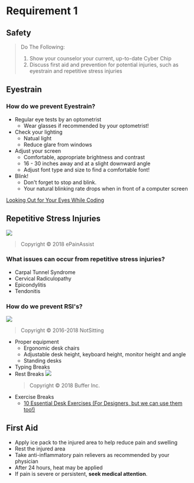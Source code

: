 # Requirement 1
## Safety

> Do The Following:
> 1. Show your counselor your current, up-to-date Cyber Chip
> 2. Discuss first aid and prevention for potential injuries, such as eyestrain and repetitive stress injuries

## Eyestrain

### How do we prevent Eyestrain?
- Regular eye tests by an optometrist
    - Wear glasses if recommended by your optometrist!
- Check your lighting
    - Natual light
    - Reduce glare from windows
- Adjust your screen
    - Comfortable, appropriate brightness and contrast
    - 16 - 30 inches away and at a slight downward angle
    - Adjust font type and size to find a comfortable font!
- Blink!
    - Don't forget to stop and blink. 
    - Your natural blinking rate drops when in front of a computer screen

[Looking Out for Your Eyes While Coding](https://www.pluralsight.com/blog/software-development/looking-eyes-coding)

## Repetitive Stress Injuries

![](https://www.epainassist.com/images/Repetitive_Strain_Injury.jpg)
> Copyright © 2018 ePainAssist

### What issues can occur from repetitive stress injuries?
- Carpal Tunnel Syndrome
- Cervical Radiculopathy
- Epicondylitis
- Tendonitis

### How do we prevent RSI's?
![](https://notsitting.com/wp-content/uploads/2017/06/Standing-height-calc-wide.jpg)
> Copyright © 2016-2018 NotSitting

- Proper equipment
    - Ergonomic desk chairs
    - Adjustable desk height, keyboard height, monitor height and angle
    - Standing desks
- Typing Breaks
- Rest Breaks 
![](https://open.buffer.com/wp-content/uploads/2014/09/Copy-of-The-Creativity-Spectrum.png) 
    > Copyright © 2018 Buffer Inc. 
- Exercise Breaks
    - [10 Essential Desk Exercises (For Designers, but we can use them too!)](https://www.creativebloq.com/design/desk-exercises-111133)

## First Aid
- Apply ice pack to the injured area to help reduce pain and swelling
- Rest the injured area
- Take anti-inflammatory pain relievers as recommended by your physician
- After 24 hours, heat may be applied
- If pain is severe or persistent, **seek medical attention**.